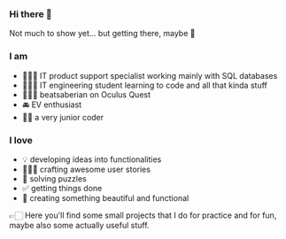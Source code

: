 ### Hi there 👋

<!--
**judetta/judetta** is a ✨ _special_ ✨ repository because its `README.md` (this file) appears on your GitHub profile.

Here are some ideas to get you started:

- 🔭 I’m currently working on ...
- 🌱 I’m currently learning ...
- 👯 I’m looking to collaborate on ...
- 🤔 I’m looking for help with ...
- 💬 Ask me about ...
- 📫 How to reach me: ...
- 😄 Pronouns: ...
- ⚡ Fun fact: ...
-->

Not much to show yet... but getting there, maybe 🤔

### I am 

- 👩🏻‍💻 IT product support specialist working mainly with SQL databases
- 👩🏻‍🎓 IT engineering student learning to code and all that kinda stuff
- 🤸🏻‍♀️ beatsaberian on Oculus Quest
- 🚘 EV enthusiast
- 👶🏻 a very junior coder

### I love

- 💡 developing ideas into functionalities
- 👩🏻‍🔧 crafting awesome user stories
- 🔗 solving puzzles
- ✅ getting things done
- 🎨 creating something beautiful and functional

👉🏻 Here you'll find some small projects that I do for practice and for fun, maybe also some actually useful stuff.
